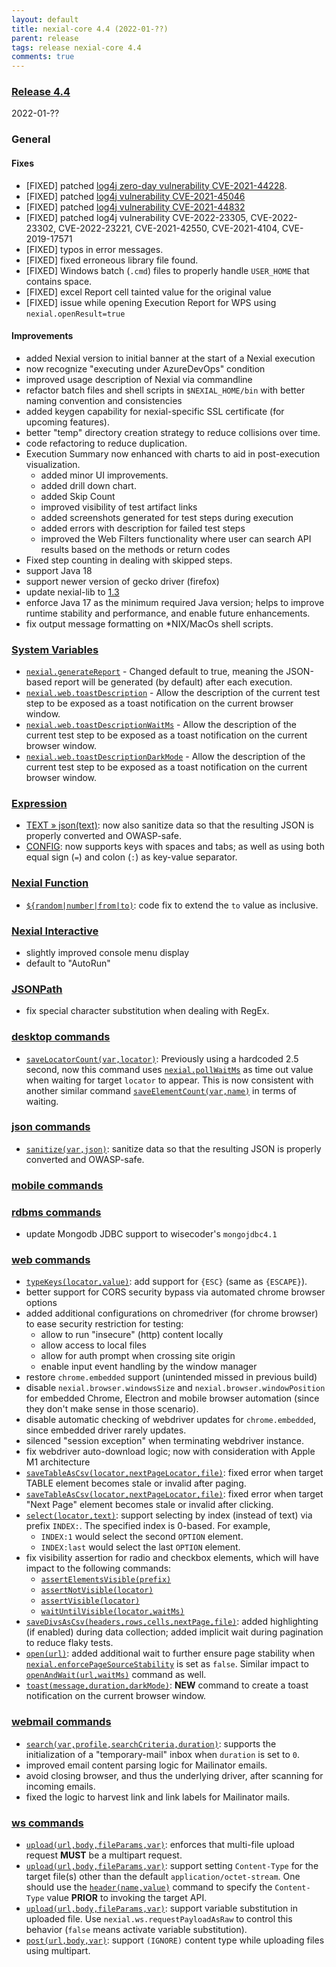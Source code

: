 ```yaml
---
layout: default
title: nexial-core 4.4 (2022-01-??)
parent: release
tags: release nexial-core 4.4
comments: true
---
```


### <a href="https://github.com/nexiality/nexial-core/releases/tag/nexial-core-v4.4_????" class="external-link" target="_nexial_link">Release 4.4</a>
2022-01-??


### General

#### Fixes
- [FIXED] patched [log4j zero-day vulnerability CVE-2021-44228](https://unit42.paloaltonetworks.com/apache-log4j-vulnerability-cve-2021-44228/).
- [FIXED] patched [log4j vulnerability CVE-2021-45046](https://cve.mitre.org/cgi-bin/cvename.cgi?name=CVE-2021-45046)
- [FIXED] patched [log4j vulnerability CVE-2021-44832](https://cve.mitre.org/cgi-bin/cvename.cgi?name=CVE-2021-44832)
- [FIXED] patched log4j vulnerability CVE-2022-23305, CVE-2022-23302, CVE-2022-23221, CVE-2021-42550, CVE-2021-4104, CVE-2019-17571
- [FIXED] typos in error messages.
- [FIXED] fixed erroneous library file found.
- [FIXED] Windows batch (`.cmd`) files to properly handle `USER_HOME` that contains space.
- [FIXED] excel Report cell tainted value for the original value
- [FIXED] issue while opening Execution Report for WPS using `nexial.openResult=true`

#### Improvements
- added Nexial version to initial banner at the start of a Nexial execution
- now recognize "executing under AzureDevOps" condition
- improved usage description of Nexial via commandline
- refactor batch files and shell scripts in `$NEXIAL_HOME/bin` with better naming convention and consistencies
- added keygen capability for nexial-specific SSL certificate (for upcoming features).
- better "temp" directory creation strategy to reduce collisions over time.
- code refactoring to reduce duplication.
- Execution Summary now enhanced with charts to aid in post-execution visualization.
  - added minor UI improvements.
  - added drill down chart. 
  - added Skip Count
  - improved visibility of test artifact links
  - added screenshots generated for test steps during execution
  - added errors with description for failed test steps
  - improved the Web Filters functionality where user can search API results based on the methods or return codes
- Fixed step counting in dealing with skipped steps.
- support Java 18
- support newer version of gecko driver (firefox)
- update nexial-lib to [1.3](https://github.com/nexiality/fixes/releases/download/nexial-lib-1.3/nexial-lib-1.3.zip)
- enforce Java 17 as the minimum required Java version; helps to improve runtime stability and performance, and enable
  future enhancements.
- fix output message formatting on *NIX/MacOs shell scripts.


### [System Variables](../systemvars)
- [`nexial.generateReport`](../systemvars/index.html#nexial.generateReport) - Changed default to true, meaning the 
  JSON-based report will be generated (by default) after each execution.
- [`nexial.web.toastDescription`](../systemvars/index.html#nexial.web.toastDescription) - Allow the description of the 
  current test step to be exposed as a toast notification on the current browser window.
- [`nexial.web.toastDescriptionWaitMs`](../systemvars/index.html#nexial.web.toastDescriptionWaitMs) - Allow the 
  description of the current test step to be exposed as a toast notification on the current browser window.
- [`nexial.web.toastDescriptionDarkMode`](../systemvars/index.html#nexial.web.toastDescriptionDarkMode) - Allow the 
  description of the current test step to be exposed as a toast notification on the current browser window.


### [Expression](../expression)
- [TEXT &raquo; json(text)](../expressions/TEXTexpression#json): now also sanitize data so that the resulting JSON is 
  properly converted and OWASP-safe.
- [CONFIG](../expressions/CONFIGexpression): now supports keys with spaces and tabs; as well as using both equal sign 
  (`=`) and colon (`:`) as key-value separator.


### [Nexial Function](../functions)
- [`${random|number|from|to)`](../functions/$(random).#randomnumericfromto): code fix to extend the `to` value as inclusive.


### [Nexial Interactive](../interactive)
- slightly improved console menu display
- default to "AutoRun"


### [JSONPath](../jsonpath)
- fix special character substitution when dealing with RegEx.


### [desktop commands](../commands/desktop)
- [`saveLocatorCount(var,locator)`](../commands/desktop/saveLocatorCount(var,locator)): Previously using a hardcoded 
  2.5 second, now this command uses [`nexial.pollWaitMs`](../systemvars/index.html#nexial.pollWaitMs) as time out 
  value when waiting for target `locator` to appear. This is now consistent with another similar command 
  [`saveElementCount(var,name)`](../commands/desktop/saveElementCount(var,name)) in terms of waiting.


### [json commands](../commands/json)
- [`sanitize(var,json)`](../commands/json/sanitize(var,json)): sanitize data so that the resulting JSON is properly 
  converted and OWASP-safe.


### [mobile commands](../commands/mobile)


### [rdbms commands](../commands/rdbms)
- update Mongodb JDBC support to wisecoder's `mongojdbc4.1`


### [web commands](../commands/web)
- [`typeKeys(locator,value)`](../commands/web/typeKeys(locator,value)): add support for `{ESC}` 
  (same as `{ESCAPE}`).
- better support for CORS security bypass via automated chrome browser options
- added additional configurations on chromedriver (for chrome browser) to ease security restriction for testing:
  - allow to run "insecure" (http) content locally
  - allow access to local files
  - allow for auth prompt when crossing site origin
  - enable input event handling by the window manager
- restore `chrome.embedded` support (unintended missed in previous build)
- disable `nexial.browser.windowsSize` and `nexial.browser.windowPosition` for embedded Chrome, Electron and mobile
  browser automation (since they don't make sense in those scenario).
- disable automatic checking of webdriver updates for `chrome.embedded`, since embedded driver rarely updates.
- silenced "session exception" when terminating webdriver instance.
- fix webdriver auto-download logic; now with consideration with Apple M1 architecture
- [`saveTableAsCsv(locator,nextPageLocator,file)`](../commands/web/saveTableAsCsv(locator,nextPageLocator,file)):
  fixed error when target TABLE element becomes stale or invalid after paging.
- [`saveTableAsCsv(locator,nextPageLocator,file)`](../commands/web/saveTableAsCsv(locator,nextPageLocator,file)):
  fixed error when target "Next Page" element becomes stale or invalid after clicking.
- [`select(locator,text)`](../commands/web/select(locator,text).html#supporting-index-based-selection):
  support selecting by index (instead of text) via prefix `INDEX:`. The specified index is 0-based. For example, 
  - `INDEX:1` would select the second `OPTION` element.
  - `INDEX:last` would select the last `OPTION` element.
- fix visibility assertion for radio and checkbox elements, which will have impact to the following commands:
  - [`assertElementsVisible(prefix)`](../commands/web/assertElementsVisible(prefix))
  - [`assertNotVisible(locator)`](../commands/web/assertNotVisible(locator))
  - [`assertVisible(locator)`](../commands/web/assertVisible(locator))
  - [`waitUntilVisible(locator,waitMs)`](../commands/web/waitUntilVisible(locator,waitMs))
- [`saveDivsAsCsv(headers,rows,cells,nextPage,file)`](../commands/web/saveDivsAsCsv(headers,rows,cells,nextPage,file)): 
  added highlighting (if enabled) during data collection; added implicit wait during pagination to reduce flaky tests.
- [`open(url)`](../commands/web/open(url)): added additional wait to further ensure page stability when
  [`nexial.enforcePageSourceStability`](../systemvars/index.html#nexial.enforcePageSourceStability) is set as `false`.
  Similar impact to [`openAndWait(url,waitMs)`](../commands/web/openAndWait(url,waitMs)) command as well.
- [`toast(message,duration,darkMode)`](../commands/web/toast(message,duration,darkMode)): **NEW** command to create a
  toast notification on the current browser window.


### [webmail commands](../commands/webmail)
- [`search(var,profile,searchCriteria,duration)`](../commands/webmail/search(var,profile,searchCriteria,duration)): 
  supports the initialization of a "temporary-mail" inbox when `duration` is set to `0`.
- improved email content parsing logic for Mailinator emails.
- avoid closing browser, and thus the underlying driver, after scanning for incoming emails.
- fixed the logic to harvest link and link labels for Mailinator mails.


### [ws commands](../commands/ws)
- [`upload(url,body,fileParams,var)`](../commands/ws/upload(url,body,fileParams,var)): enforces that multi-file 
  upload request **MUST** be a multipart request.
- [`upload(url,body,fileParams,var)`](../commands/ws/upload(url,body,fileParams,var)): support setting 
  `Content-Type` for the target file(s) other than the default `application/octet-stream`. One should use the 
  [`header(name,value)`](../commands/ws/header(name,value)) command to specify the `Content-Type` value 
  **PRIOR** to invoking the target API.
- [`upload(url,body,fileParams,var)`](../commands/ws/upload(url,body,fileParams,var)): support variable
  substitution in uploaded file. Use `nexial.ws.requestPayloadAsRaw` to control this behavior (`false` means activate 
  variable substitution).
- [`post(url,body,var)`](../commands/ws/post(url,body,var).html): support `(IGNORE)` content type 
  while uploading files using multipart.